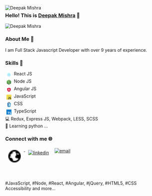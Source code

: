 
<img align="left"  src="https://user-images.githubusercontent.com/3043991/119270066-8914a280-bc18-11eb-87d3-eaaeb1b51b9a.png"  width="150"  width="height" alt="Deepak Mishra"/>

### Hello! This is [Deepak Mishra](https://www.deepakmishra.com/) 👋

<p align="left"> 
 <img src="https://komarev.com/ghpvc/?username=deepak-mishra&color=blue" alt="Deepak Mishra" /> 
</p>


### About Me 🚀
I am Full Stack Javascript Developer with over 9 years of experience.


###  Skills 📝  


<img src="https://raw.githubusercontent.com/github/explore/80688e429a7d4ef2fca1e82350fe8e3517d3494d/topics/react/react.png" alt="React" height="16" style="vertical-align:top; margin:4px"> React JS<br>
<img src="https://raw.githubusercontent.com/github/explore/80688e429a7d4ef2fca1e82350fe8e3517d3494d/topics/nodejs/nodejs.png" alt="Node JS" height="16" style="vertical-align:top; margin:4px"> Node JS <br>
<img src="https://raw.githubusercontent.com/github/explore/80688e429a7d4ef2fca1e82350fe8e3517d3494d/topics/angular/angular.png" alt="Angular" height="16" style="vertical-align:top; margin:4px"> Angular JS<br>
<img src="https://raw.githubusercontent.com/github/explore/80688e429a7d4ef2fca1e82350fe8e3517d3494d/topics/javascript/javascript.png" alt="Javascript" height="16" style="vertical-align:top; margin:4px"> JavaScript<br>
<img src="https://raw.githubusercontent.com/github/explore/80688e429a7d4ef2fca1e82350fe8e3517d3494d/topics/css/css.png" alt="css" height="16" style="vertical-align:top; margin:4px"> CSS <br>
<img src="https://raw.githubusercontent.com/github/explore/80688e429a7d4ef2fca1e82350fe8e3517d3494d/topics/typescript/typescript.png" alt="css" height="16" style="vertical-align:top; margin:4px"> TypeScript <br>	
💻 Redux, Express JS, Webpack, LESS, SCSS<br>
🌱 Learning python ...



### Connect with me 🌐

<a href="https://www.deepakmishra.com" target="_blank" rel="noopener noreferrer"> <img src="https://raw.githubusercontent.com/iconic/open-iconic/master/svg/globe.svg" alt="website" height="40" style="vertical-align:top; margin:10px"> </a>
 <a href="https://www.linkedin.com/in/ptdeepakmishra/" target="_blank" rel="noopener noreferrer"> <img src="https://cdn.jsdelivr.net/npm/simple-icons@v3/icons/linkedin.svg" alt="linkedin" height="40" style="vertical-align:top; margin:10px"></a>
 <a href="mailto:hello@deepakmishra.com"> <img src="https://cdn.jsdelivr.net/npm/simple-icons@v3/icons/gmail.svg" alt="email" height="40" style="vertical-align:top; margin:4px"></a>

<br>
<br>
#JavaScript, #Node, #React, #Angular, #jQuery, #HTML5, #CSS Accessibility and more…



